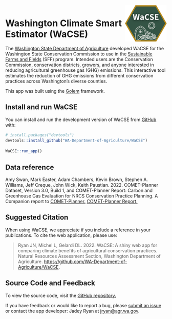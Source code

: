 
<!-- README.md is generated from README.Rmd. Please edit that file -->

<img src="inst/app/www/rmd/img/favicon.png" align="right" width="130"/>

# Washington Climate Smart Estimator (WaCSE)

The
<a href= "https://agr.wa.gov/departments/land-and-water/natural-resources" target="_blank">Washington
State Department of Agriculture</a> developed WaCSE for the Washington
State Conservation Commission to use in the
<a href="https://www.scc.wa.gov/sff" target="_blank">Sustainable Farms
and Fields</a> (SFF) program. Intended users are the Conservation
Commission, conservation districts, growers, and anyone interested in
reducing agricultural greenhouse gas (GHG) emissions. This interactive
tool estimates the reduction of GHG emissions from different
conservation practices across Washington’s diverse counties.

This app was built using the
<a href= "https://github.com/ThinkR-open/golem" target = "_blank">Golem</a>
framework.

## Install and run WaCSE

You can install and run the development version of WaCSE from
<a href= "https://github.com/" target = "_blank">GitHub</a> with:

``` r
# install.packages("devtools")
devtools::install_github("WA-Department-of-Agriculture/WaCSE")

WaCSE::run_app()
```

## Data reference

Amy Swan, Mark Easter, Adam Chambers, Kevin Brown, Stephen A. Williams,
Jeff Creque, John Wick, Keith Paustian. 2022. COMET-Planner Dataset,
Version 3.0, Build 1, and COMET-Planner Report: Carbon and Greenhouse
Gas Evaluation for NRCS Conservation Practice Planning. A Companion
report to
<a href="http://www.comet-planner.com" target = "_blank">COMET-Planner.</a>
<a href="https://storage.googleapis.com/comet_public_directory/planner50states/pdfs/COMET-PlannerReport.pdf" target = "_blank">COMET-Planner
Report.</a>

## Suggested Citation

When using WaCSE, we appreciate if you include a reference in your
publications. To cite the web application, please use:

> Ryan JN, Michel L, Gelardi DL. 2022. WaCSE: A shiny web app for
> comparing climate benefits of agricultural conservation practices.
> Natural Resources Assessment Section, Washington Department of
> Agriculture.
> <a href = "https://github.com/WA-Department-of-Agriculture/WaCSE" target = "_blank"><https://github.com/WA-Department-of-Agriculture/WaCSE>.</a>

## Source Code and Feedback

To view the source code, visit the
<a href = "https://github.com/WA-Department-of-Agriculture/WaCSE" target = "_blank">GitHub
repository.</a>

If you have feedback or would like to report a bug, please
<a href = "https://github.com/WA-Department-of-Agriculture/WaCSE/issues" target = "_blank">
submit an issue</a> or contact the app developer: Jadey Ryan at
[jryan@agr.wa.gov](mailto:jryan@agr.wa.gov?subject=WaCSE).
